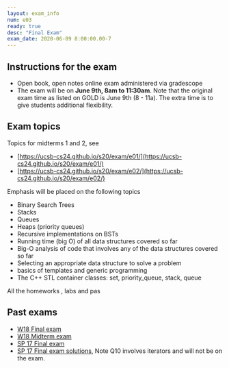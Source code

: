 ```yaml
---
layout: exam_info
num: e03
ready: true
desc: "Final Exam"
exam_date: 2020-06-09 8:00:00.00-7
---
```


## Instructions for the exam

* Open book, open notes online exam administered via gradescope
* The exam will be on **June 9th, 8am to 11:30am**. Note that the original exam time as listed on GOLD is June 9th (8 - 11a). The extra time is to give students additional flexibility. 


## Exam topics

Topics for midterms 1 and 2, see
* [https://ucsb-cs24.github.io/s20/exam/e01/](https://ucsb-cs24.github.io/s20/exam/e01/)
* [https://ucsb-cs24.github.io/s20/exam/e02/](https://ucsb-cs24.github.io/s20/exam/e02/)

Emphasis will be placed on the following topics
- Binary Search Trees
- Stacks 
- Queues
- Heaps (priority queues)
- Recursive implementations on BSTs
- Running time (big O) of all data structures covered so far
- Big-O analysis of code that involves any of the data structures covered so far
- Selecting an appropriate data structure to solve a problem
- basics of templates and generic programming
- The C++ STL container classes: set, priority_queue, stack, queue

All the homeworks , labs and pas


## Past exams
* [W18 Final exam](https://docs.google.com/document/d/1WnRMez9RvgAu12A3R5JxqSiWF9SmG5jzKMV2MiKCjXU/edit?usp=sharing)
* [W18 Midterm exam](https://goo.gl/L95NxV)
* [SP 17 Final exam](https://docs.google.com/document/d/1MZFN-3tx3CkxelwDl34Ci6o2QgsVCdZC0XitrTLuG_s/edit?usp=sharing)
* [SP 17 Final exam solutions](https://docs.google.com/document/d/1a8m2St1_WnsSfnhX2Hu2cCdaXSEHF5lBGYFBNBEq6OQ/edit?usp=sharing), Note Q10 involves iterators and will not be on the exam.
